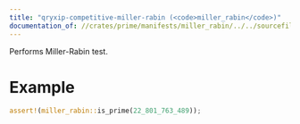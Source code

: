 ```yaml
---
title: "qryxip-competitive-miller-rabin (<code>miller_rabin</code>)"
documentation_of: //crates/prime/manifests/miller_rabin/../../sourcefiles/miller_rabin.rs
---
```

Performs Miller-Rabin test.

# Example

```rust
assert!(miller_rabin::is_prime(22_801_763_489));
```
